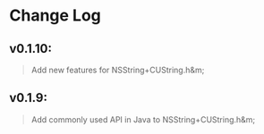 # Change Log

## v0.1.10:

> Add new features for NSString+CUString.h&m;

## v0.1.9:

> Add commonly used API in Java to NSString+CUString.h&m;



